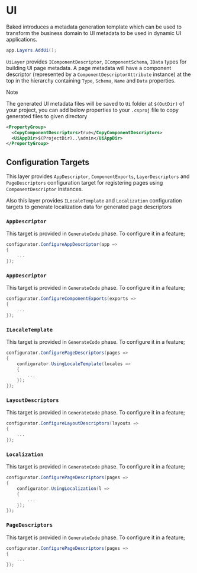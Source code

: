 # UI

Baked introduces a metadata generation template which can be used to transform
the business domain to UI metadata to be used in dynamic UI applications.

```csharp
app.Layers.AddUi();
```

`UiLayer` provides `IComponentDescriptor`, `IComponentSchema`, `IData` types for
building UI page metadata. A page metadata will have a component descriptor
(represented by a `ComponentDescriptorAttribute` instance) at the top in the
hierarchy containing `Type`, `Schema`, `Name` and `Data` properties.

> [!NOTE]
>
> The generated UI metadata files will be saved to `Ui` folder at `$(OutDir)` of
> your project, you can add below properties to your `.csproj` file to copy
> generated files to given directory
>
>```xml
> <PropertyGroup>
>   <CopyComponentDescriptors>true</CopyComponentDescriptors>
>   <UiAppDir>$(ProjectDir)..\admin</UiAppDir>
> </PropertyGroup>
>```

## Configuration Targets

This layer provides `AppDescriptor`, `ComponentExports`, `LayerDescriptors` 
and `PageDescriptors` configuration target for registering pages using 
`ComponentDescriptor` instances. 

Also this layer provides `ILocaleTemplate` and `Localization` configuration
targets to generate localization data for generated page descriptors

### `AppDescriptor`

This target is provided in `GenerateCode` phase. To configure it in a feature;

```csharp
configurator.ConfigureAppDescriptor(app =>
{
    ...
});
```

### `AppDescriptor`

This target is provided in `GenerateCode` phase. To configure it in a feature;

```csharp
configurator.ConfigureComponentExports(exports =>
{
    ...
});
```

### `ILocaleTemplate`

This target is provided in `GenerateCode` phase. To configure it in a feature;

```csharp
configurator.ConfigurePageDescriptors(pages =>
{
    configurator.UsingLocaleTemplate(locales =>
    {
        ...
    });
});
```

### `LayoutDescriptors`

This target is provided in `GenerateCode` phase. To configure it in a feature;

```csharp
configurator.ConfigureLayoutDescriptors(layouts =>
{
    ...
});
```

### `Localization`

This target is provided in `GenerateCode` phase. To configure it in a feature;

```csharp
configurator.ConfigurePageDescriptors(pages =>
{
    configurator.UsingLocalization(l =>
    {
        ...
    });
});
```

### `PageDescriptors`

This target is provided in `GenerateCode` phase. To configure it in a feature;

```csharp
configurator.ConfigurePageDescriptors(pages =>
{
    ...
});
```
